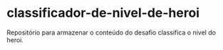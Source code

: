 # classificador-de-nivel-de-heroi
Repositório para armazenar o conteúdo do desafio classifica o nivel do heroi.
